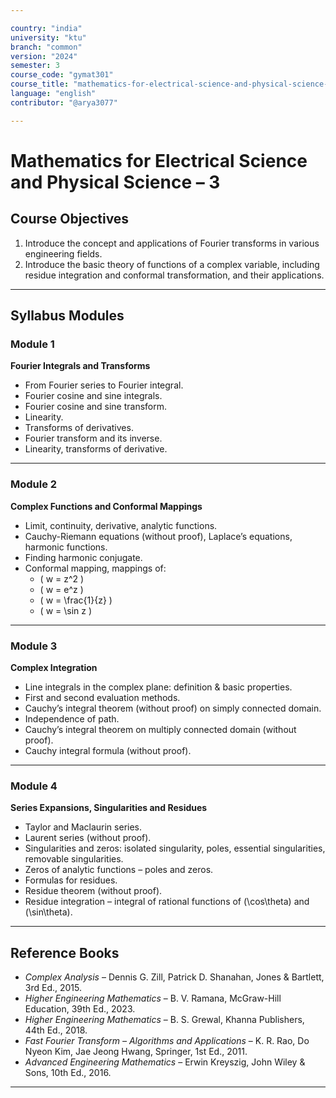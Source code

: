 ```yaml
---

country: "india"
university: "ktu"
branch: "common"
version: "2024"
semester: 3
course_code: "gymat301"
course_title: "mathematics-for-electrical-science-and-physical-science-3"
language: "english"
contributor: "@arya3077"

---
```


# Mathematics for Electrical Science and Physical Science – 3

## Course Objectives

1. Introduce the concept and applications of Fourier transforms in various engineering fields.  
2. Introduce the basic theory of functions of a complex variable, including residue integration and conformal transformation, and their applications.  

---

## Syllabus Modules

### Module 1
**Fourier Integrals and Transforms**  
- From Fourier series to Fourier integral.  
- Fourier cosine and sine integrals.  
- Fourier cosine and sine transform.  
- Linearity.  
- Transforms of derivatives.  
- Fourier transform and its inverse.  
- Linearity, transforms of derivative.  

---

### Module 2
**Complex Functions and Conformal Mappings**  
- Limit, continuity, derivative, analytic functions.  
- Cauchy-Riemann equations (without proof), Laplace’s equations, harmonic functions.  
- Finding harmonic conjugate.  
- Conformal mapping, mappings of:  
  - \( w = z^2 \)  
  - \( w = e^z \)  
  - \( w = \frac{1}{z} \)  
  - \( w = \sin z \)  

---

### Module 3
**Complex Integration**  
- Line integrals in the complex plane: definition & basic properties.  
- First and second evaluation methods.  
- Cauchy’s integral theorem (without proof) on simply connected domain.  
- Independence of path.  
- Cauchy’s integral theorem on multiply connected domain (without proof).  
- Cauchy integral formula (without proof).  

---

### Module 4
**Series Expansions, Singularities and Residues**  
- Taylor and Maclaurin series.  
- Laurent series (without proof).  
- Singularities and zeros: isolated singularity, poles, essential singularities, removable singularities.  
- Zeros of analytic functions – poles and zeros.  
- Formulas for residues.  
- Residue theorem (without proof).  
- Residue integration – integral of rational functions of \(\cos\theta\) and \(\sin\theta\).  

---

## Reference Books

- *Complex Analysis* – Dennis G. Zill, Patrick D. Shanahan, Jones & Bartlett, 3rd Ed., 2015.  
- *Higher Engineering Mathematics* – B. V. Ramana, McGraw-Hill Education, 39th Ed., 2023.  
- *Higher Engineering Mathematics* – B. S. Grewal, Khanna Publishers, 44th Ed., 2018.  
- *Fast Fourier Transform – Algorithms and Applications* – K. R. Rao, Do Nyeon Kim, Jae Jeong Hwang, Springer, 1st Ed., 2011.  
- *Advanced Engineering Mathematics* – Erwin Kreyszig, John Wiley & Sons, 10th Ed., 2016.  

---
